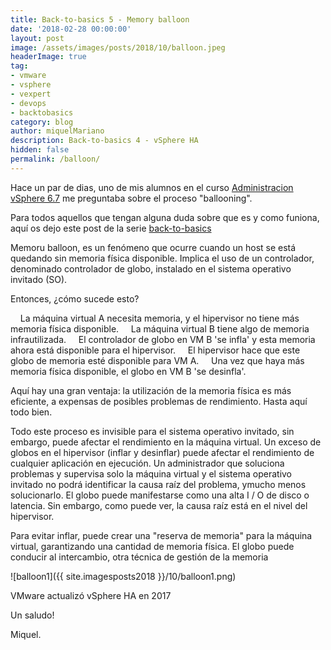 ```yaml
---
title: Back-to-basics 5 - Memory balloon
date: '2018-02-28 00:00:00'
layout: post
image: /assets/images/posts/2018/10/balloon.jpeg
headerImage: true
tag:
- vmware
- vsphere
- vexpert
- devops
- backtobasics
category: blog
author: miquelMariano
description: Back-to-basics 4 - vSphere HA
hidden: false
permalink: /balloon/
---
```


Hace un par de dias, uno de mis alumnos en el curso [Administracion vSphere 6.7](https://www.ncora.com/formacion-tic/administracion-de-vsphere/administracion-vsphere-67-training-pack/) me preguntaba sobre el proceso "ballooning". 

Para todos aquellos que tengan alguna duda sobre que es y como funiona, aquí os dejo este post de la serie [back-to-basics](https://miquelmariano.github.io/tags/#backtobasics)

Memoru balloon, es un fenómeno que ocurre cuando un host se está quedando sin memoria física disponible. Implica el uso de un controlador, denominado controlador de globo, instalado en el sistema operativo invitado (SO).

Entonces, ¿cómo sucede esto?

    La máquina virtual A necesita memoria, y el hipervisor no tiene más memoria física disponible.
    La máquina virtual B tiene algo de memoria infrautilizada.
    El controlador de globo en VM B 'se infla' y esta memoria ahora está disponible para el hipervisor.
    El hipervisor hace que este globo de memoria esté disponible para VM A.
    Una vez que haya más memoria física disponible, el globo en VM B 'se desinfla'.

Aquí hay una gran ventaja: la utilización de la memoria física es más eficiente, a expensas de posibles problemas de rendimiento. Hasta aquí todo bien.

Todo este proceso es invisible para el sistema operativo invitado, sin embargo, puede afectar el rendimiento en la máquina virtual. Un exceso de globos en el hipervisor (inflar y desinflar) puede afectar el rendimiento de cualquier aplicación en ejecución. Un administrador que soluciona problemas y supervisa solo la máquina virtual y el sistema operativo invitado no podrá identificar la causa raíz del problema, y ​​mucho menos solucionarlo. El globo puede manifestarse como una alta I / O de disco o latencia. Sin embargo, como puede ver, la causa raíz está en el nivel del hipervisor.

Para evitar inflar, puede crear una "reserva de memoria" para la máquina virtual, garantizando una cantidad de memoria física. El globo puede conducir al intercambio, otra técnica de gestión de la memoria


![balloon1]({{ site.imagesposts2018 }}/10/balloon1.png)

VMware actualizó vSphere HA en 2017


Un saludo!

Miquel.


